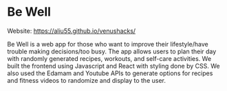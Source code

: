 # Be Well
Website: https://aliu55.github.io/venushacks/

Be Well is a web app for those who want to improve their lifestyle/have trouble making decisions/too busy. The app allows users to plan their day with randomly generated recipes, workouts, and self-care activities. We built the frontend using Javascript and React with styling done by CSS. We also used the Edamam and Youtube APIs to generate options for recipes and fitness videos to randomize and display to the user.
